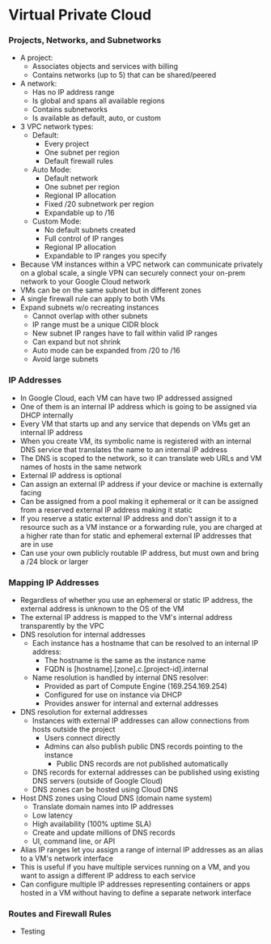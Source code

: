 # Virtual Private Cloud

### Projects, Networks, and Subnetworks
* A project:
    * Associates objects and services with billing
    * Contains networks (up to 5) that can be shared/peered
* A network:
    * Has no IP address range
    * Is global and spans all available regions
    * Contains subnetworks
    * Is available as default, auto, or custom
* 3 VPC network types:
    * Default:
        * Every project
        * One subnet per region
        * Default firewall rules
    * Auto Mode:
        * Default network
        * One subnet per region
        * Regional IP allocation
        * Fixed /20 subnetwork per region
        * Expandable up to /16
    * Custom Mode:
        * No default subnets created
        * Full control of IP ranges
        * Regional IP allocation
        * Expandable to IP ranges you specify
* Because VM instances within a VPC network can communicate privately on a global scale, a single VPN can securely connect your on-prem network to your Google Cloud network
* VMs can be on the same subnet but in different zones
* A single firewall rule can apply to both VMs
* Expand subnets w/o recreating instances
    * Cannot overlap with other subnets
    * IP range must be a unique CIDR block
    * New subnet IP ranges have to fall within valid IP ranges
    * Can expand but not shrink
    * Auto mode can be expanded from /20 to /16
    * Avoid large subnets

### IP Addresses
* In Google Cloud, each VM can have two IP addressed assigned
* One of them is an internal IP address which is going to be assigned via DHCP internally
* Every VM that starts up and any service that depends on VMs get an internal IP address
* When you create VM, its symbolic name is registered with an internal DNS service that translates the name to an internal IP address
* The DNS is scoped to the network, so it can translate web URLs and VM names of hosts in the same network
* External IP address is optional
* Can assign an external IP address if your device or machine is externally facing
* Can be assigned from a pool making it ephemeral or it can be assigned from a reserved external IP address making it static
* If you reserve a static external IP address and don't assign it to a resource such as a VM instance or a forwarding rule, you are charged at a higher rate than for static and ephemeral external IP addresses that are in use
* Can use your own publicly routable IP address, but must own and bring a /24 block or larger

### Mapping IP Addresses
* Regardless of whether you use an ephemeral or static IP address, the external address is unknown to the OS of the VM
* The external IP address is mapped to the VM's internal address transparently by the VPC
* DNS resolution for internal addresses
    * Each instance has a hostname that can be resolved to an internal IP address:
        * The hostname is the same as the instance name
        * FQDN is [hostname].[zone].c.[project-id].internal
   * Name resolution is handled by internal DNS resolver:
       * Provided as part of Compute Engine (169.254.169.254)
       * Configured for use on instance via DHCP
       * Provides answer for internal and external addresses
* DNS resolution for external addresses
    * Instances with external IP addresses can allow connections from hosts outside the project
        * Users connect directly 
        * Admins can also publish public DNS records pointing to the instance
            * Public DNS records are not published automatically
    * DNS records for external addresses can be published using existing DNS servers (outside of Google Cloud)
    * DNS zones can be hosted using Cloud DNS
* Host DNS zones using Cloud DNS (domain name system)
    * Translate domain names into IP addresses
    * Low latency
    * High availability (100% uptime SLA)
    * Create and update millions of DNS records
    * UI, command line, or API
* Alias IP ranges let you assign a range of internal IP addresses as an alias to a VM's network interface
* This is useful if you have multiple services running on a VM, and you want to assign a different IP address to each service
* Can configure multiple IP addresses representing containers or apps hosted in a VM without having to define a separate network interface

### Routes and Firewall Rules
* Testing




   